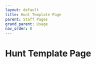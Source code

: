 ```yaml
---
layout: default
title: Hunt Template Page
parent: Staff Pages
grand_parent: Usage
nav_order: 8
---
```


# Hunt Template Page 